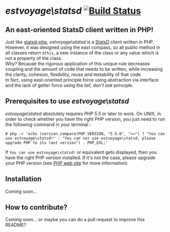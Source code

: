 # *estvoyage\statsd* [![Build Status](https://secure.travis-ci.org/estvoyage/statsd.png?branch=master)](http://travis-ci.org/estvoyage/statsd)

## An east-oriented StatsD client written in PHP!

Just like [statsd-php](https://github.com/domnikl/statsd-php), *estvoyage\statsd*  is a [StatsD](https://github.com/etsy/statsd/wiki) client written in PHP.  
However, it was designed using the east compass, so all public method in all classes return `$this`, a new instance of the class or any value which is not a property of the class.  
Why? Because the rigorous application of this unique rule decreases coupling and the amount of code that needs to be written, while increasing the clarity, cohesion, flexibility, reuse and testability of that code.  
In fact, using east-oriented principle force using abstraction via interface and the lack of getter force using the *tell, don't ask* principle.  

## Prerequisites to use *estvoyage\statsd*

*estvoyage\statsd* absolutely requires *PHP 5.5* or later to work.
On UNIX, in order to check whether you have the right PHP version, you just need to run the following command in your terminal :

	# php -r 'echo (version_compare(PHP_VERSION, "5.5.0", ">=") ? "You can use estvoyage\statsd!" : "You can not use estvoyage\statsd, please upgrade PHP to its last version") . PHP_EOL;'

If `You can use estvoyage\statsd!` or equivalent gets displayed, then you have the right PHP version installed.
If it's not the case, please upgrade your PHP version (see [PHP web site](http://www.php.net) for more information).

## Installation

Coming soon…

## How to contribute?

Coming soon… or maybe you can do a pull request to improve this README?
